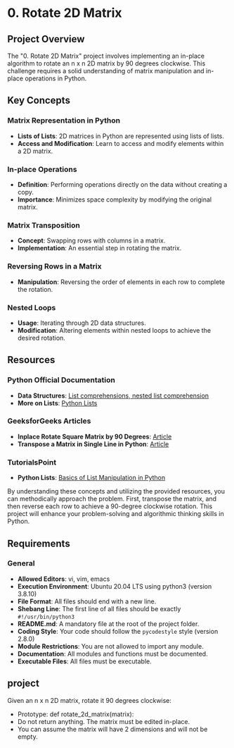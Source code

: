 # 0. Rotate 2D Matrix

## Project Overview

The "0. Rotate 2D Matrix" project involves implementing an in-place algorithm to rotate an n x n 2D matrix by 90 degrees clockwise. This challenge requires a solid understanding of matrix manipulation and in-place operations in Python.

## Key Concepts

### Matrix Representation in Python

- **Lists of Lists**: 2D matrices in Python are represented using lists of lists.
- **Access and Modification**: Learn to access and modify elements within a 2D matrix.

### In-place Operations

- **Definition**: Performing operations directly on the data without creating a copy.
- **Importance**: Minimizes space complexity by modifying the original matrix.

### Matrix Transposition

- **Concept**: Swapping rows with columns in a matrix.
- **Implementation**: An essential step in rotating the matrix.

### Reversing Rows in a Matrix

- **Manipulation**: Reversing the order of elements in each row to complete the rotation.

### Nested Loops

- **Usage**: Iterating through 2D data structures.
- **Modification**: Altering elements within nested loops to achieve the desired rotation.

## Resources

### Python Official Documentation

- **Data Structures**: [List comprehensions, nested list comprehension](https://docs.python.org/3/tutorial/datastructures.html)
- **More on Lists**: [Python Lists](https://docs.python.org/3/tutorial/datastructures.html)

### GeeksforGeeks Articles

- **Inplace Rotate Square Matrix by 90 Degrees**: [Article](https://www.geeksforgeeks.org/inplace-rotate-square-matrix-by-90-degrees/)
- **Transpose a Matrix in Single Line in Python**: [Article](https://www.geeksforgeeks.org/transpose-matrix-single-line-python/)

### TutorialsPoint

- **Python Lists**: [Basics of List Manipulation in Python](https://www.tutorialspoint.com/python/python_lists.htm)

By understanding these concepts and utilizing the provided resources, you can methodically approach the problem. First, transpose the matrix, and then reverse each row to achieve a 90-degree clockwise rotation. This project will enhance your problem-solving and algorithmic thinking skills in Python.

## Requirements

### General

- **Allowed Editors**: vi, vim, emacs
- **Execution Environment**: Ubuntu 20.04 LTS using python3 (version 3.8.10)
- **File Format**: All files should end with a new line.
- **Shebang Line**: The first line of all files should be exactly `#!/usr/bin/python3`
- **README.md**: A mandatory file at the root of the project folder.
- **Coding Style**: Your code should follow the `pycodestyle` style (version 2.8.0)
- **Module Restrictions**: You are not allowed to import any module.
- **Documentation**: All modules and functions must be documented.
- **Executable Files**: All files must be executable.

## project

Given an n x n 2D matrix, rotate it 90 degrees clockwise:

- Prototype: def rotate_2d_matrix(matrix):
- Do not return anything. The matrix must be edited in-place.
- You can assume the matrix will have 2 dimensions and will not be empty.
